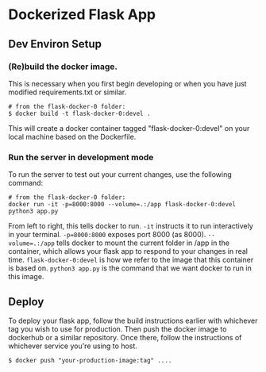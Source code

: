 # Dockerized Flask App


## Dev Environ Setup

### (Re)build the docker image.
This is necessary when you first begin developing or when you have just
modified requirements.txt or similar.

    # from the flask-docker-0 folder:
    $ docker build -t flask-docker-0:devel .

This will create a docker container tagged "flask-docker-0:devel" on your
local machine based on the Dockerfile.

### Run the server in development mode
To run the server to test out your current changes, use the following command:

    # from the flask-docker-0 folder:
    docker run -it -p=8000:8000 --volume=.:/app flask-docker-0:devel python3 app.py

From left to right, this tells docker to run. `-it` instructs it to run interactively
in your terminal. `-p=8000:8000` exposes port 8000 (as 8000). `--volume=.:/app` tells
docker to mount the current folder in /app in the container, which allows your flask
app to respond to your changes in real time. `flask-docker-0:devel` is how we refer
to the image that this container is based on. `python3 app.py` is the command that we
want docker to run in this image.

## Deploy
To deploy your flask app, follow the build instructions earlier with whichever tag you wish to use for production. Then push the docker image to dockerhub or a similar repository. Once there, follow the instructions of whichever service you're using to host.

    $ docker push "your-production-image:tag" ....
